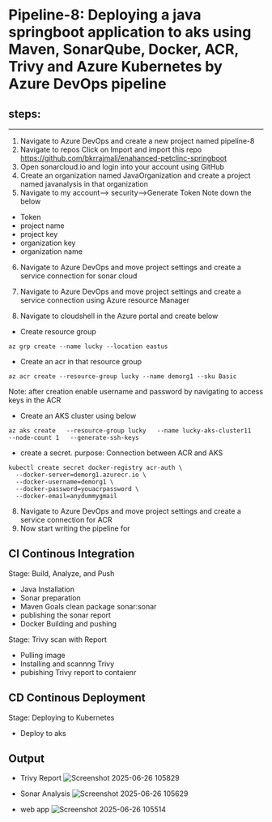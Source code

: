 # Pipeline-8: Deploying a java springboot application to aks using Maven, SonarQube, Docker, ACR, Trivy and Azure Kubernetes by Azure DevOps pipeline
## steps:
----------------
1. Navigate to Azure DevOps and create a new project named pipeline-8
2. Navigate to repos
Click on Import and import this repo https://github.com/bkrrajmali/enahanced-petclinc-springboot
3. Open sonarcloud.io and login into your account using GitHub
4. Create an organization named JavaOrganization and create a project named javanalysis in that organization
5. Navigate to my account--> security-->Generate Token
Note down the below
- Token
- project name
- project key
- organization key
- organization name

6. Navigate to Azure DevOps and move project settings and create a service connection for sonar cloud
7. Navigate to Azure DevOps and move project settings and create a service connection using Azure resource Manager

8. Navigate to cloudshell in the Azure portal and create below
- Create resource group
```
az grp create --name lucky --location eastus
```
- Create an acr in that resource group
```
az acr create --resource-group lucky --name demorg1 --sku Basic
```
Note: after creation enable username and password by navigating to access keys in the ACR

- Create an AKS cluster using below
```
az aks create   --resource-group lucky   --name lucky-aks-cluster11   --node-count 1   --generate-ssh-keys
```
- create a secret. purpose: Connection between ACR and AKS
```
kubectl create secret docker-registry acr-auth \
  --docker-server=demorg1.azurecr.io \
  --docker-username=demorg1 \
  --docker-password=youacrpassword \
  --docker-email=anydummygmail
```
8. Navigate to Azure DevOps and move project settings and create a service connection for ACR
9. Now start writing the pipeline for

## CI Continous Integration
Stage: Build, Analyze, and Push
- Java Installation
- Sonar preparation
- Maven Goals  clean package sonar:sonar
- publishing the sonar report
- Docker Building and pushing

Stage: Trivy scan with Report
- Pulling image
- Installing and scannng Trivy
- pubishing Trivy report to contaienr

## CD Continous Deployment 
 Stage: Deploying to Kubernetes
- Deploy to aks

## Output
- Trivy Report
![Screenshot 2025-06-26 105829](https://github.com/user-attachments/assets/6cc70c54-9188-448b-bf96-c48933464159)

- Sonar Analysis
![Screenshot 2025-06-26 105629](https://github.com/user-attachments/assets/ab92f299-16cc-42f6-8e02-d8f617c9d21d)

- web app
![Screenshot 2025-06-26 105514](https://github.com/user-attachments/assets/7143fc51-6854-46a4-bed2-5534268882a7)
